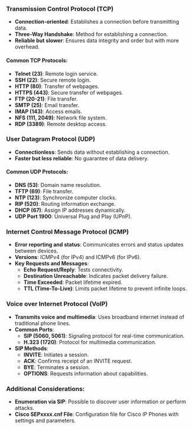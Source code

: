 ### Transmission Control Protocol (TCP)

- **Connection-oriented**: Establishes a connection before transmitting data.
- **Three-Way Handshake**: Method for establishing a connection.
- **Reliable but slower**: Ensures data integrity and order but with more overhead.

#### Common TCP Protocols:

- **Telnet (23)**: Remote login service.
- **SSH (22)**: Secure remote login.
- **HTTP (80)**: Transfer of webpages.
- **HTTPS (443)**: Secure transfer of webpages.
- **FTP (20-21)**: File transfer.
- **SMTP (25)**: Email transfer.
- **IMAP (143)**: Access emails.
- **NFS (111, 2049)**: Network file system.
- **RDP (3389)**: Remote desktop access.

### User Datagram Protocol (UDP)

- **Connectionless**: Sends data without establishing a connection.
- **Faster but less reliable**: No guarantee of data delivery.

#### Common UDP Protocols:

- **DNS (53)**: Domain name resolution.
- **TFTP (69)**: File transfer.
- **NTP (123)**: Synchronize computer clocks.
- **RIP (520)**: Routing information exchange.
- **DHCP (67)**: Assign IP addresses dynamically.
- **UDP Port 1900**: Universal Plug and Play (UPnP).

### Internet Control Message Protocol (ICMP)

- **Error reporting and status**: Communicates errors and status updates between devices.
- **Versions**: ICMPv4 (for IPv4) and ICMPv6 (for IPv6).
- **Key Requests and Messages**:
    - **Echo Request/Reply**: Tests connectivity.
    - **Destination Unreachable**: Indicates packet delivery failure.
    - **Time Exceeded**: Packet lifetime expired.
    - **TTL (Time-To-Live)**: Limits packet lifetime to prevent infinite loops.

### Voice over Internet Protocol (VoIP)

- **Transmits voice and multimedia**: Uses broadband internet instead of traditional phone lines.
- **Common Ports**:
    - **SIP (5060, 5061)**: Signaling protocol for real-time communication.
    - **H.323 (1720)**: Protocol for multimedia communication.
- **SIP Methods**:
    - **INVITE**: Initiates a session.
    - **ACK**: Confirms receipt of an INVITE request.
    - **BYE**: Terminates a session.
    - **OPTIONS**: Requests information about capabilities.

### Additional Considerations:

- **Enumeration via SIP**: Possible to discover user information or perform attacks.
- **Cisco SEPxxxx.cnf File**: Configuration file for Cisco IP Phones with settings and parameters.